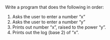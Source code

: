 Write a program that does the following in order:
1. Asks the user to enter a number “x”
2. Asks the user to enter a number “y” 
3. Prints out number “x”, raised to the power “y”.
4. Prints out the log (base 2) of “x”. 